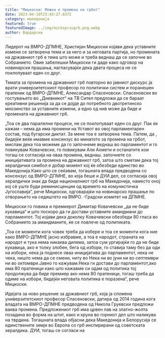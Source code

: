 ```yaml
---
title: "Мицкоски: Можна е промена на грбот"
date: 2023-04-19T23:43:27.637Z
category: македонија
featured: true
featuredImage: ../img/micksprsugrb.png.webp
author: Вардарски
---
```


Лидерот на ВМРО-ДПМНЕ, Христијан Мицкоски изјави дека уставните измени се затворена тема и за него и за неговата партија, но промената на државниот грб е тема што може и треба веднаш да се започне во Собранието. Овие забелешки Мицкоски ги даде како одговор на новинарски прашања, нагласувајќи дека двата процеса не се поклопуваат еден со друг.

Темата за промена на државниот грб повторно во јавниот дискурс ја врати универзитетскиот професор по политички систем и поранешен пратеник од ВМРО-ДПМНЕ, Александар Спасеновски. Спасеновски во гостувањето во „Дневникот“ на ТВ Сител предложи да се бараат креативни решенија за да се дојде до потребното двотретинско мнозинство за уставните измени, а едно од нив може да биде и промената на државниот грб.

„Тоа се два паралелни процеси, не се поклопуваат еден со друг. Пак ќе кажам – нема да има промени на Уставот во овој парламентарен состав, под бугарски диктат. За мене тоа е затворена тема. Патем, да , бидејќи веќе имавме консензус во минатото за промена на грбот, мислам дека тоа можеме да го започнеме веднаш во парламентот и го повикувам Ковачевски, го повикувам Али Ахмети и останатите кои тогаш се согласија на оваа промена, веднаш. започнете со иницијативата за промена на државниот грб, затоа што сметам дека тој хералдички симбол е добар момент кој ќе обезбеди единство во Македонија.Како што се сеќавам, тогашната влада предводена со консензус од ВМРО-ДПМНЕ, во која беше и ДУИ дел, се согласија овој хералдички знак да биде националниот грб на Македонија, наместо оној кој сè уште буди реминисценции од времето на комунистичка Југославија“, рече Мицкоски, одговарајќи на новинарско прашање по отворањето на седиштето на ВМРО. -Градски комитет на ДПМНЕ.

Мицкоски го повика и премиерот Димитар Ковачевски „да не биде кукавица“ и што поскоро да ги достави уставните амандмани до парламентот. Тој изјави дека доколку Ковачевски обезбеди 80 гласа во Собранието за амандманите, ќе се повлече од политиката.

„Тоа се моменти кога човек треба да избере и тоа се моменти кога ние како ВМРО-ДПМНЕ јасно избравме, а тоа е народот, страната на народот и тука нема никаква дилема, затоа сум ургирајќи го да не биде кукавица, ако е толку злобен, бега од избори, го ставија таму без да оди на избори, нека ја поднесе оваа иницијатива до парламентот, нека не чека, ништо нема да се смени, ниту во Нека ни во јуни ни во септември ни во октомври.Јавно го кажувам.Нека ги достави до парламентот,ако има 80 пратеници како што кажавме си одам од политика тој продолжува да биде премиер ако нема 80 пратеници, тогаш треба да одиме на избори, бидејќи неговата политика е поразена“, рече Мицкоски.

Идејата за ново решение за државниот грб, која ја спомена универзитетскиот професор Спасеновски, датира од 2014 година кога владата на ВМРО-ДПМНЕ предводена од Никола Груевски предложи ваква промена. Предложениот грб има црвен лав на златно-жолта позадина во форма на штит, како и круна во горниот дел што наликува на тврдина. Тогашната влада објасни дека Македонија и Белорусија се единствените земји во Европа со грб инспирирани од советската хералдика. ДУИ, тогаш се согласи на

